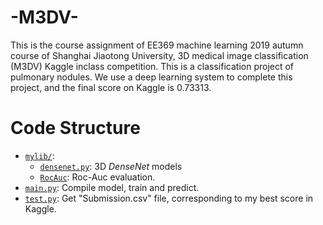 # -M3DV-
This is the course assignment of EE369 machine learning 2019 autumn course of Shanghai Jiaotong University, 3D medical image classification (M3DV) Kaggle inclass competition.
This is a classification project of pulmonary nodules. We use a deep learning system to complete this project, and the final score on Kaggle is 0.73313.
# Code Structure
* [`mylib/`](mylib/):
    * [`densenet.py`](mylib/densenet.py): 3D *DenseNet* models
    * [`RocAuc`](mylib/RocAuc.py): Roc-Auc evaluation.
* [`main.py`](main.py): Compile model, train and predict.
* [`test.py`](test.py): Get "Submission.csv" file, corresponding to my best score in Kaggle.
